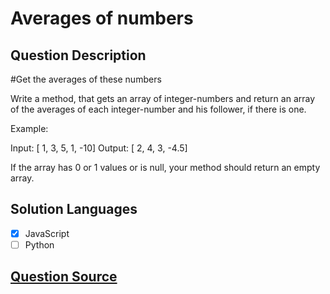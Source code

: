 # Averages of numbers

## Question Description

#Get the averages of these numbers

Write a method, that gets an array of integer-numbers and return an array of the averages of each integer-number and his follower, if there is one.

Example:

Input: [ 1, 3, 5, 1, -10]
Output: [ 2, 4, 3, -4.5]

If the array has 0 or 1 values or is null, your method should return an empty array.

## Solution Languages

- [x] JavaScript
- [ ] Python

## [Question Source](https://www.codewars.com/kata/57d2807295497e652b000139)
